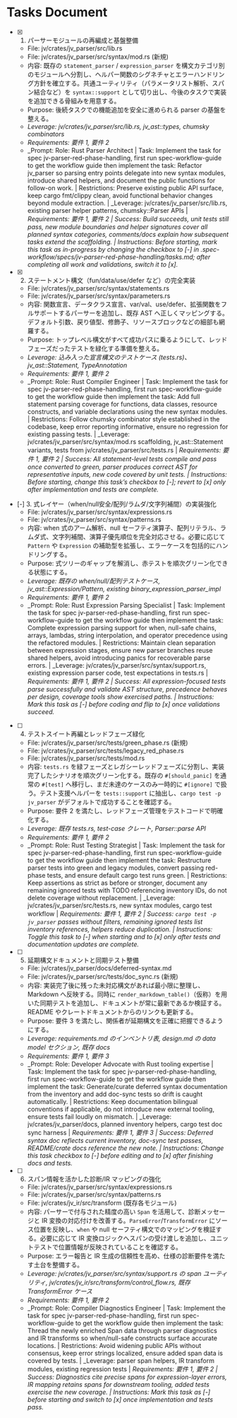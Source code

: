 # Tasks Document

- [x] 1. パーサーモジュールの再編成と基盤整備
  - File: jv/crates/jv_parser/src/lib.rs
  - File: jv/crates/jv_parser/src/syntax/mod.rs (新規)
  - 内容: 既存の `statement_parser` / `expression_parser` を構文カテゴリ別のモジュールへ分割し、ヘルパー関数のシグネチャとエラーハンドリング方針を確立する。共通ユーティリティ（パラメータリスト解析、スパン結合など）を `syntax::support` として切り出し、今後のタスクで実装を追加できる骨組みを用意する。
  - Purpose: 後続タスクでの機能追加を安全に進められる parser の基盤を整える。
  - _Leverage: jv/crates/jv_parser/src/lib.rs, jv_ast::types, chumsky combinators_
  - _Requirements: 要件 1, 要件 2_
  - _Prompt: Role: Rust Parser Architect | Task: Implement the task for spec jv-parser-red-phase-handling, first run spec-workflow-guide to get the workflow guide then implement the task: Refactor jv_parser so parsing entry points delegate into new syntax modules, introduce shared helpers, and document the public functions for follow-on work. | Restrictions: Preserve existing public API surface, keep cargo fmt/clippy clean, avoid functional behavior changes beyond module extraction. | _Leverage: jv/crates/jv_parser/src/lib.rs, existing parser helper patterns, chumsky::Parser APIs | _Requirements: 要件 1, 要件 2 | Success: Build succeeds, unit tests still pass, new module boundaries and helper signatures cover all planned syntax categories, comments/docs explain how subsequent tasks extend the scaffolding. | Instructions: Before starting, mark this task as in-progress by changing the checkbox to [-] in .spec-workflow/specs/jv-parser-red-phase-handling/tasks.md; after completing all work and validations, switch it to [x]._

- [x] 2. ステートメント構文（fun/data/use/defer など）の完全実装
  - File: jv/crates/jv_parser/src/syntax/statements.rs
  - File: jv/crates/jv_parser/src/syntax/parameters.rs
  - 内容: 関数宣言、データクラス宣言、var/val、use/defer、拡張関数をフルサポートするパーサーを追加し、既存 AST へ正しくマッピングする。デフォルト引数、戻り値型、修飾子、リソースブロックなどの細部も網羅する。
  - Purpose: トップレベル構文がすべて成功パスに乗るようにして、レッドフェーズだったテストを緑化する準備を整える。
  - _Leverage: 込み入った宣言構文のテストケース (tests.rs)、jv_ast::Statement, TypeAnnotation_
  - _Requirements: 要件 1, 要件 2_
  - _Prompt: Role: Rust Compiler Engineer | Task: Implement the task for spec jv-parser-red-phase-handling, first run spec-workflow-guide to get the workflow guide then implement the task: Add full statement parsing coverage for functions, data classes, resource constructs, and variable declarations using the new syntax modules. | Restrictions: Follow chumsky combinator style established in the codebase, keep error reporting informative, ensure no regression for existing passing tests. | _Leverage: jv/crates/jv_parser/src/syntax/mod.rs scaffolding, jv_ast::Statement variants, tests from jv/crates/jv_parser/src/tests.rs | _Requirements: 要件 1, 要件 2 | Success: All statement-level tests compile and pass once converted to green, parser produces correct AST for representative inputs, new code covered by unit tests. | Instructions: Before starting, change this task’s checkbox to [-]; revert to [x] only after implementation and tests are complete._

- [-] 3. 式レイヤー（when/null安全/配列/ラムダ/文字列補間）の実装強化
  - File: jv/crates/jv_parser/src/syntax/expressions.rs
  - File: jv/crates/jv_parser/src/syntax/patterns.rs
  - 内容: when 式のアーム解析、null セーフティ演算子、配列リテラル、ラムダ式、文字列補間、演算子優先順位を完全対応させる。必要に応じて `Pattern` や `Expression` の補助型を拡張し、エラーケースを包括的にハンドリングする。
  - Purpose: 式ツリーのギャップを解消し、赤テストを順次グリーン化できる状態にする。
  - _Leverage: 既存の when/null/配列テストケース, jv_ast::Expression/Pattern, existing binary_expression_parser_impl_
  - _Requirements: 要件 1, 要件 2_
  - _Prompt: Role: Rust Expression Parsing Specialist | Task: Implement the task for spec jv-parser-red-phase-handling, first run spec-workflow-guide to get the workflow guide then implement the task: Complete expression parsing support for when, null-safe chains, arrays, lambdas, string interpolation, and operator precedence using the refactored modules. | Restrictions: Maintain clean separation between expression stages, ensure new parser branches reuse shared helpers, avoid introducing panics for recoverable parse errors. | _Leverage: jv/crates/jv_parser/src/syntax/support.rs, existing expression parser code, test expectations in tests.rs | _Requirements: 要件 1, 要件 2 | Success: All expression-focused tests parse successfully and validate AST structure, precedence behaves per design, coverage tools show exercised paths. | Instructions: Mark this task as [-] before coding and flip to [x] once validations succeed._

- [ ] 4. テストスイート再編とレッドフェーズ緑化
  - File: jv/crates/jv_parser/src/tests/green_phase.rs (新規)
  - File: jv/crates/jv_parser/src/tests/legacy_red_phase.rs
  - File: jv/crates/jv_parser/src/tests/mod.rs
  - 内容: `tests.rs` を緑フェーズとレガシーレッドフェーズに分割し、実装完了したシナリオを順次グリーン化する。既存の `#[should_panic]` を通常の `#[test]` へ移行し、まだ未達のケースのみ一時的に `#[ignore]` で扱う。テスト支援ヘルパーを `tests::support` に抽出し、`cargo test -p jv_parser` がデフォルトで成功することを確認する。
  - Purpose: 要件 2 を満たし、レッドフェーズ管理をテストコードで明確化する。
  - _Leverage: 既存 tests.rs, test-case クレート, Parser::parse API_
  - _Requirements: 要件 1, 要件 2_
  - _Prompt: Role: Rust Testing Strategist | Task: Implement the task for spec jv-parser-red-phase-handling, first run spec-workflow-guide to get the workflow guide then implement the task: Restructure parser tests into green and legacy modules, convert passing red-phase tests, and ensure default cargo test runs green. | Restrictions: Keep assertions as strict as before or stronger, document any remaining ignored tests with TODO referencing inventory IDs, do not delete coverage without replacement. | _Leverage: jv/crates/jv_parser/src/tests.rs, new syntax modules, cargo test workflow | _Requirements: 要件 1, 要件 2 | Success: `cargo test -p jv_parser` passes without filters, remaining ignored tests list inventory references, helpers reduce duplication. | Instructions: Toggle this task to [-] when starting and to [x] only after tests and documentation updates are complete._

- [ ] 5. 延期構文ドキュメントと同期テスト整備
  - File: jv/crates/jv_parser/docs/deferred-syntax.md
  - File: jv/crates/jv_parser/src/tests/doc_sync.rs (新規)
  - 内容: 実装完了後に残った未対応構文があれば最小限に整理し、Markdown へ反映する。同時に `render_markdown_table()`（仮称）を用いた同期テストを追加し、ドキュメントが常に最新であるか検証する。README やクレートドキュメントからのリンクも更新する。
  - Purpose: 要件 3 を満たし、関係者が延期構文を正確に把握できるようにする。
  - _Leverage: requirements.md のインベントリ表, design.md の data model セクション, 既存 docs_
  - _Requirements: 要件 1, 要件 3_
  - _Prompt: Role: Developer Advocate with Rust tooling expertise | Task: Implement the task for spec jv-parser-red-phase-handling, first run spec-workflow-guide to get the workflow guide then implement the task: Generate/curate deferred syntax documentation from the inventory and add doc-sync tests so drift is caught automatically. | Restrictions: Keep documentation bilingual conventions if applicable, do not introduce new external tooling, ensure tests fail loudly on mismatch. | _Leverage: jv/crates/jv_parser/docs, planned inventory helpers, cargo test doc sync harness | _Requirements: 要件 1, 要件 3 | Success: Deferred syntax doc reflects current inventory, doc-sync test passes, README/crate docs reference the new note. | Instructions: Change this task checkbox to [-] before editing and to [x] after finishing docs and tests._

- [ ] 6. スパン情報を活かした診断/IR マッピングの強化
  - File: jv/crates/jv_parser/src/syntax/expressions.rs
  - File: jv/crates/jv_parser/src/syntax/patterns.rs
  - File: jv/crates/jv_ir/src/transform (既存各モジュール)
  - 内容: パーサーで付与された精度の高い `Span` を活用して、診断メッセージと IR 変換の対応付けを改善する。`ParseError`/`TransformError` にソース位置を反映し、`when` や null セーフティ構文でのマッピングを検証する。必要に応じて IR 変換ロジックへスパンの受け渡しを追加し、ユニットテストで位置情報が反映されていることを確認する。
  - Purpose: エラー報告と IR 生成の信頼性を高め、仕様の診断要件を満たす土台を整備する。
  - _Leverage: jv/crates/jv_parser/src/syntax/support.rs の span ユーティリティ, jv/crates/jv_ir/src/transform/control_flow.rs, 既存 TransformError ケース_
  - _Requirements: 要件 1, 要件 2_
  - _Prompt: Role: Compiler Diagnostics Engineer | Task: Implement the task for spec jv-parser-red-phase-handling, first run spec-workflow-guide to get the workflow guide then implement the task: Thread the newly enriched Span data through parser diagnostics and IR transforms so when/null-safe constructs surface accurate locations. | Restrictions: Avoid widening public APIs without consensus, keep error strings localized, ensure added span data is covered by tests. | _Leverage: parser span helpers, IR transform modules, existing regression tests | _Requirements: 要件 1, 要件 2 | Success: Diagnostics cite precise spans for expression-layer errors, IR mapping retains spans for downstream tooling, added tests exercise the new coverage. | Instructions: Mark this task as [-] before starting and switch to [x] once implementation and tests pass._
